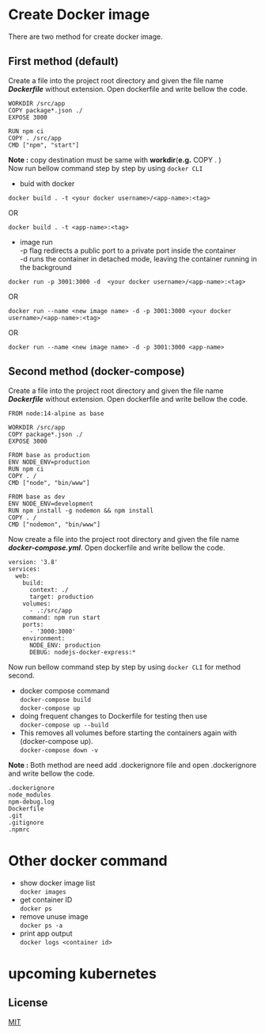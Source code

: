 # Create Docker image

There are two method for create docker image.

## First method (default)

Create a file into the project root directory and given the file name **_Dockerfile_** without extension. Open dockerfile and write bellow the code.

```doc
WORKDIR /src/app
COPY package*.json ./
EXPOSE 3000

RUN npm ci
COPY . /src/app
CMD ["npm", "start"]
```

**Note :** copy destination must be same with **workdir**(**e.g.** COPY . <WORKDIR>)\
Now run bellow command step by step by using `docker CLI`

- buid with docker

```doc
docker build . -t <your docker username>/<app-name>:<tag>
```

OR

```doc
docker build . -t <app-name>:<tag>
```

- image run\
  -p flag redirects a public port to a private port inside the container\
  -d runs the container in detached mode, leaving the container running in the background

```doc
docker run -p 3001:3000 -d  <your docker username>/<app-name>:<tag>
```

OR

```doc
docker run --name <new image name> -d -p 3001:3000 <your docker username>/<app-name>:<tag>
```

OR

```doc
docker run --name <new image name> -d -p 3001:3000 <app-name>
```

## Second method (docker-compose)

Create a file into the project root directory and given the file name **_Dockerfile_** without extension. Open dockerfile and write bellow the code.

```doc
FROM node:14-alpine as base

WORKDIR /src/app
COPY package*.json ./
EXPOSE 3000

FROM base as production
ENV NODE_ENV=production
RUN npm ci
COPY . /
CMD ["node", "bin/www"]

FROM base as dev
ENV NODE_ENV=development
RUN npm install -g nodemon && npm install
COPY . /
CMD ["nodemon", "bin/www"]
```

Now create a file into the project root directory and given the file name **_docker-compose.yml_**. Open dockerfile and write bellow the code.

```doc
version: '3.8'
services:
  web:
    build:
      context: ./
      target: production
    volumes:
      - .:/src/app
    command: npm run start
    ports:
      - '3000:3000'
    environment:
      NODE_ENV: production
      DEBUG: nodejs-docker-express:*
```

Now run bellow command step by step by using `docker CLI` for method second.

- docker compose command\
  `docker-compose build`\
  `docker-compose up`
- doing frequent changes to Dockerfile for testing then use\
  `docker-compose up --build`
- This removes all volumes before starting the containers again with (docker-compose up).\
  `docker-compose down -v`

**Note :** Both method are need add .dockerignore file and open .dockerignore and write bellow the code.

```doc
.dockerignore
node_modules
npm-debug.log
Dockerfile
.git
.gitignore
.npmrc
```

# Other docker command

- show docker image list\
  `docker images`
- get container ID\
  `docker ps`
- remove unuse image\
  `docker ps -a`
- print app output\
  `docker logs <container id>`

# upcoming kubernetes

## License

[MIT](https://choosealicense.com/licenses/mit/)
